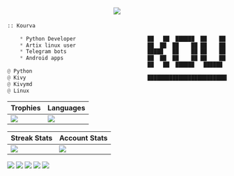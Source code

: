 <h1 align="center">
    <a href="https://Kourva.github.io">
        <img src="https://readme-typing-svg.demolab.com?font=Rubik+Vinyl&duration=3000&pause=1000&color=F70000&width=135&lines=%3C%2F++Kourva++%2F%3E" />
    </a>
</h1>

```python
:: Kourva                                     
                                             
    * Python Developer                       ██   ██  ██████  ██    ██ ██████  ██    ██  █████ 
    * Artix linux user                       ██  ██  ██    ██ ██    ██ ██   ██ ██    ██ ██   ██ 
    * Telegram bots                          █████   ██    ██ ██    ██ ██████  ██    ██ ███████ 
    * Android apps                           ██  ██  ██    ██ ██    ██ ██   ██  ██  ██  ██   ██
                                             ██   ██  ██████   ██████  ██   ██   ████   ██   ██ 
@ Python                                     
@ Kivy                                       ██████████████████████████████████████████████████
@ Kivymd
@ Linux
```


| Trophies | Languages | 
| ---- | ---- |
| <img align="center" src="https://github-profile-trophy.vercel.app/?username=Kourva&theme=radical&no-bg=true&no-frame=true&column=6&row=1" /> | <img src="https://github-readme-stats.vercel.app/api/top-langs/?username=Kourva&hide_border=true&theme=transparent&layout=compact&langs_count=10" /> |


| Streak Stats | Account Stats | 
| ---- | ---- |
| <img align="left" src="https://streak-stats.demolab.com?user=Kourva&theme=github-dark-blue&hide_border=true&background=DD272700" /> | <img src="https://github-readme-stats.vercel.app/api?username=Kourva&show_icons=true&theme=transparent&hide_border=true" /> |

[![](https://img.shields.io/github/followers/Kourva?logoColor=black&style=social)](https://github.com/Kourva?tab=followers)
[![](https://img.shields.io/github/stars/Kourva?logo=TrustPilot&logoColor=red&style=social)](#)
[![](https://img.shields.io/badge/Telegram-Kourva-blue?logo=telegram&style=social&logoColor=blue)](https://Kourva.t.me)
[![](https://img.shields.io/badge/Website-Kourva.github.io-blue?style=social&logo=Aiqfome)](https://Kourva.github.io)
[![](https://img.shields.io/badge/Github-Old%20account-red?style=social&logo=github)](https://github.com/SlavPH)

<!-- https://user-images.githubusercontent.com/118578799/210118468-8149b03b-6aba-4dcb-a421-f00c8c8e1fb0.mp4 -->



